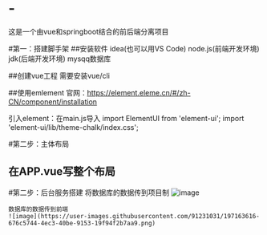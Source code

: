 # -
这是一个由vue和springboot结合的前后端分离项目

#第一：搭建脚手架
 ##安装软件
 idea(也可以用VS Code) node.js(前端开发环境) jdk(后端开发环境) mysqq数据库
 
  ##创建vue工程
  需要安装vue/cli
  
  ##使用emlement
  官网：https://element.eleme.cn/#/zh-CN/component/installation
  
  引入element：在main.js导入
        import ElementUI from 'element-ui';
        import 'element-ui/lib/theme-chalk/index.css';
        
   #第二步：主体布局
   ## 在APP.vue写整个布局
   #第二步：后台服务搭建
   将数据库的数据传到项目制
   ![image](https://user-images.githubusercontent.com/91231031/197163505-7921ade5-5846-44b9-85a0-e8df8045a44c.png)

    数据库的数据传到前端
    ![image](https://user-images.githubusercontent.com/91231031/197163616-676c5744-4ec3-40be-9153-19f94f2b7aa9.png)

